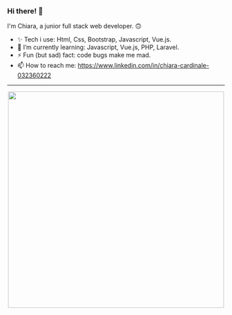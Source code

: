 ### Hi there! 👋 
I'm Chiara, a junior full stack web developer. 🙃

- ✨ Tech i use: Html, Css, Bootstrap, Javascript, Vue.js.
- 🌱 I’m currently learning: Javascript, Vue.js, PHP, Laravel.
- ⚡ Fun (but sad) fact: code bugs make me mad. 
- 📫 How to reach me: https://www.linkedin.com/in/chiara-cardinale-032360222

<hr> 
<p align="center">
<img src="https://res.cloudinary.com/practicaldev/image/fetch/s--2bZIjPGC--/c_limit%2Cf_auto%2Cfl_progressive%2Cq_66%2Cw_880/https://dev-to-uploads.s3.amazonaws.com/i/d4tvukbt5mra37cvwklk.gif" width=500px> 

<!--  <hr> 
 
![Your Repository's Stats](https://github-readme-stats.vercel.app/api?username=chiaraxs&show_icons=true)
![Your Repository's Stats](https://github-readme-stats.vercel.app/api/top-langs/?username=chiaraxs&theme=blue-green) -->
  
  
<!--
**chiaraxs/chiaraxs** is a ✨ _special_ ✨ repository because its `README.md` (this file) appears on your GitHub profile.

Here are some ideas to get you started:

- 🔭 I’m currently working on ...
- 🌱 I’m currently learning ...
- 👯 I’m looking to collaborate on ...
- 🤔 I’m looking for help with ...
- 💬 Ask me about ...
- 📫 How to reach me: ...
- 😄 Pronouns: ...
- ⚡ Fun fact: ...
-->
